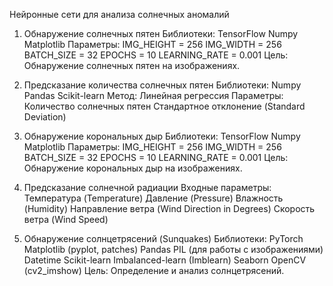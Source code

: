 Нейронные сети для анализа солнечных аномалий
1. Обнаружение солнечных пятен
Библиотеки:
TensorFlow
Numpy
Matplotlib
Параметры:
IMG_HEIGHT = 256
IMG_WIDTH = 256
BATCH_SIZE = 32
EPOCHS = 10
LEARNING_RATE = 0.001
Цель: Обнаружение солнечных пятен на изображениях.
2. Предсказание количества солнечных пятен
Библиотеки:
Numpy
Pandas
Scikit-learn
Метод: Линейная регрессия
Параметры:
Количество солнечных пятен
Стандартное отклонение (Standard Deviation)

3. Обнаружение корональных дыр
Библиотеки:
TensorFlow
Numpy
Matplotlib
Параметры:
IMG_HEIGHT = 256
IMG_WIDTH = 256
BATCH_SIZE = 32
EPOCHS = 10
LEARNING_RATE = 0.001
Цель: Обнаружение корональных дыр на изображениях.

4. Предсказание солнечной радиации
Входные параметры:
Температура (Temperature)
Давление (Pressure)
Влажность (Humidity)
Направление ветра (Wind Direction in Degrees)
Скорость ветра (Wind Speed)

5. Обнаружение солнцетрясений (Sunquakes)
Библиотеки:
PyTorch
Matplotlib (pyplot, patches)
Pandas
PIL (для работы с изображениями)
Datetime
Scikit-learn
Imbalanced-learn (Imblearn)
Seaborn
OpenCV (cv2_imshow)
Цель: Определение и анализ солнцетрясений.
